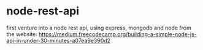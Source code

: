 # node-rest-api
first venture into a node rest api, using express, mongodb and node
from the website: https://medium.freecodecamp.org/building-a-simple-node-js-api-in-under-30-minutes-a07ea9e390d2
